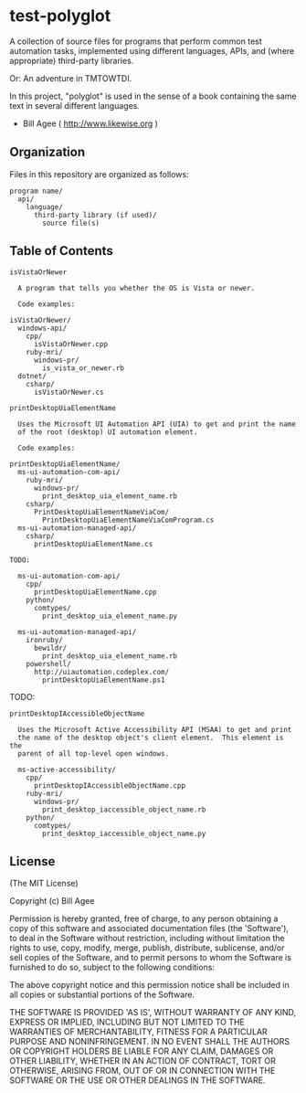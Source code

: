 # test-polyglot 
A collection of source files for programs that perform common
test automation tasks, implemented using different languages,
APIs, and (where appropriate) third-party libraries.

Or: An adventure in TMTOWTDI.

In this project, "polyglot" is used in the sense of a book
containing the same text in several different languages.

- Bill Agee ( http://www.likewise.org )

## Organization
Files in this repository are organized as follows:

````
program name/
  api/
    language/
      third-party library (if used)/
        source file(s)
````

## Table of Contents


````
isVistaOrNewer

  A program that tells you whether the OS is Vista or newer.

  Code examples:

isVistaOrNewer/
  windows-api/
    cpp/
      isVistaOrNewer.cpp
    ruby-mri/
      windows-pr/
        is_vista_or_newer.rb
  dotnet/
    csharp/
      isVistaOrNewer.cs

````

````
printDesktopUiaElementName

  Uses the Microsoft UI Automation API (UIA) to get and print the name
  of the root (desktop) UI automation element.

  Code examples:

printDesktopUiaElementName/
  ms-ui-automation-com-api/
    ruby-mri/
      windows-pr/
        print_desktop_uia_element_name.rb
    csharp/
      PrintDesktopUiaElementNameViaCom/
        PrintDesktopUiaElementNameViaComProgram.cs
  ms-ui-automation-managed-api/
    csharp/
      printDesktopUiaElementName.cs

TODO:

  ms-ui-automation-com-api/
    cpp/
      printDesktopUiaElementName.cpp
    python/
      comtypes/
        print_desktop_uia_element_name.py

  ms-ui-automation-managed-api/
    ironruby/
      bewildr/
        print_desktop_uia_element_name.rb
    powershell/
      http://uiautomation.codeplex.com/
        printDesktopUiaElementName.ps1
````

TODO:

````
printDesktopIAccessibleObjectName

  Uses the Microsoft Active Accessibility API (MSAA) to get and print
  the name of the desktop object's client element.  This element is the
  parent of all top-level open windows.

  ms-active-accessibility/
    cpp/
      printDesktopIAccessibleObjectName.cpp
    ruby-mri/
      windows-pr/
        print_desktop_iaccessible_object_name.rb
    python/
      comtypes/
        print_desktop_iaccessible_object_name.py
````

## License
(The MIT License)

Copyright (c) Bill Agee

Permission is hereby granted, free of charge, to any person obtaining a copy of this software and associated documentation files (the 'Software'), to deal in the Software without restriction, including without limitation the rights to use, copy, modify, merge, publish, distribute, sublicense, and/or sell copies of the Software, and to permit persons to whom the Software is furnished to do so, subject to the following conditions:

The above copyright notice and this permission notice shall be included in all copies or substantial portions of the Software.

THE SOFTWARE IS PROVIDED 'AS IS', WITHOUT WARRANTY OF ANY KIND, EXPRESS OR IMPLIED, INCLUDING BUT NOT LIMITED TO THE WARRANTIES OF MERCHANTABILITY, FITNESS FOR A PARTICULAR PURPOSE AND NONINFRINGEMENT. IN NO EVENT SHALL THE AUTHORS OR COPYRIGHT HOLDERS BE LIABLE FOR ANY CLAIM, DAMAGES OR OTHER LIABILITY, WHETHER IN AN ACTION OF CONTRACT, TORT OR OTHERWISE, ARISING FROM, OUT OF OR IN CONNECTION WITH THE SOFTWARE OR THE USE OR OTHER DEALINGS IN THE SOFTWARE.

